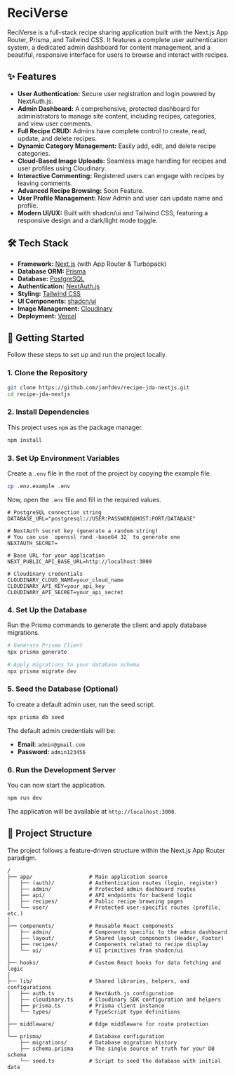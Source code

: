 # **ReciVerse**

ReciVerse is a full-stack recipe sharing application built with the Next.js App Router, Prisma, and Tailwind CSS. It features a complete user authentication system, a dedicated admin dashboard for content management, and a beautiful, responsive interface for users to browse and interact with recipes.

## ✨ Features

- **User Authentication:** Secure user registration and login powered by NextAuth.js.
- **Admin Dashboard:** A comprehensive, protected dashboard for administrators to manage site content, including recipes, categories, and view user comments.
- **Full Recipe CRUD:** Admins have complete control to create, read, update, and delete recipes.
- **Dynamic Category Management:** Easily add, edit, and delete recipe categories.
- **Cloud-Based Image Uploads:** Seamless image handling for recipes and user profiles using Cloudinary.
- **Interactive Commenting:** Registered users can engage with recipes by leaving comments.
- **Advanced Recipe Browsing:** Soon Feature.
- **User Profile Management:** Now Admin and user can update name and profile.
- **Modern UI/UX:** Built with shadcn/ui and Tailwind CSS, featuring a responsive design and a dark/light mode toggle.

## 🛠️ Tech Stack

- **Framework:** [Next.js](https://nextjs.org/) (with App Router & Turbopack)
- **Database ORM:** [Prisma](https://www.prisma.io/)
- **Database:** [PostgreSQL](https://www.postgresql.org/)
- **Authentication:** [NextAuth.js](https://next-auth.js.org/)
- **Styling:** [Tailwind CSS](https://tailwindcss.com/)
- **UI Components:** [shadcn/ui](https://ui.shadcn.com/)
- **Image Management:** [Cloudinary](https://cloudinary.com/)
- **Deployment:** [Vercel](https://vercel.com/)

## 🚀 Getting Started

Follow these steps to set up and run the project locally.

### 1. Clone the Repository

```bash
git clone https://github.com/janfdev/recipe-jda-nextjs.git
cd recipe-jda-nextjs
```

### 2. Install Dependencies

This project uses `npm` as the package manager.

```bash
npm install
```

### 3. Set Up Environment Variables

Create a `.env` file in the root of the project by copying the example file.

```bash
cp .env.example .env
```

Now, open the `.env` file and fill in the required values.

```env
# PostgreSQL connection string
DATABASE_URL="postgresql://USER:PASSWORD@HOST:PORT/DATABASE"

# NextAuth secret key (generate a random string)
# You can use `openssl rand -base64 32` to generate one
NEXTAUTH_SECRET=

# Base URL for your application
NEXT_PUBLIC_API_BASE_URL=http://localhost:3000

# Cloudinary credentials
CLOUDINARY_CLOUD_NAME=your_cloud_name
CLOUDINARY_API_KEY=your_api_key
CLOUDINARY_API_SECRET=your_api_secret
```

### 4. Set Up the Database

Run the Prisma commands to generate the client and apply database migrations.

```bash
# Generate Prisma Client
npx prisma generate

# Apply migrations to your database schema
npx prisma migrate dev
```

### 5. Seed the Database (Optional)

To create a default admin user, run the seed script.

```bash
npx prisma db seed
```

The default admin credentials will be:

- **Email:** `admin@gmail.com`
- **Password:** `admin123456`

### 6. Run the Development Server

You can now start the application.

```bash
npm run dev
```

The application will be available at `http://localhost:3000`.

## 📂 Project Structure

The project follows a feature-driven structure within the Next.js App Router paradigm.

```
/
├── app/                  # Main application source
│   ├── (auth)/           # Authentication routes (login, register)
│   ├── admin/            # Protected admin dashboard routes
│   ├── api/              # API endpoints for backend logic
│   ├── recipes/          # Public recipe browsing pages
│   └── user/             # Protected user-specific routes (profile, etc.)
│
├── components/           # Reusable React components
│   ├── admin/            # Components specific to the admin dashboard
│   ├── layout/           # Shared layout components (Header, Footer)
│   ├── recipes/          # Components related to recipe display
│   └── ui/               # UI primitives from shadcn/ui
│
├── hooks/                # Custom React hooks for data fetching and logic
│
├── lib/                  # Shared libraries, helpers, and configurations
│   ├── auth.ts           # NextAuth.js configuration
│   ├── cloudinary.ts     # Cloudinary SDK configuration and helpers
│   ├── prisma.ts         # Prisma client instance
│   └── types/            # TypeScript type definitions
│
├── middleware/           # Edge middleware for route protection
│
└── prisma/               # Database configuration
    ├── migrations/       # Database migration history
    ├── schema.prisma     # The single source of truth for your DB schema
    └── seed.ts           # Script to seed the database with initial data
```
